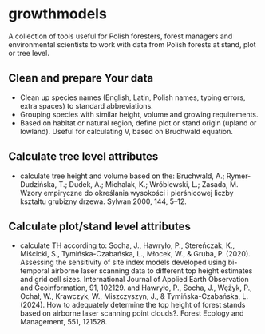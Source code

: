 # growthmodels

A collection of tools useful for Polish foresters, forest managers and environmental scientists to work with data from Polish forests at stand, plot or tree level.

## Clean and prepare Your data

- Clean up species names (English, Latin, Polish names, typing errors, extra spaces) to standard abbreviations.
- Grouping species with similar height, volume and growing requirements.
- Based on habitat or natural region, define plot or stand origin (upland or lowland). Useful for calculating V, based on Bruchwald equation.

## Calculate tree level attributes

- calculate tree height and volume based on the:
Bruchwald, A.; Rymer-Dudzińska, T.; Dudek, A.; Michalak, K.; Wróblewski, L.; Zasada, M. Wzory empiryczne do określania wysokości i pierśnicowej liczby kształtu grubizny drzewa. Sylwan 2000, 144, 5–12.


## Calculate  plot/stand level attributes

- calculate TH according to:
Socha, J., Hawryło, P., Stereńczak, K., Miścicki, S., Tymińska-Czabańska, L., Młocek, W., & Gruba, P. (2020). Assessing the sensitivity of site index models developed using bi-temporal airborne laser scanning data to different top height estimates and grid cell sizes. International Journal of Applied Earth Observation and Geoinformation, 91, 102129.
and
Hawryło, P., Socha, J., Wężyk, P., Ochał, W., Krawczyk, W., Miszczyszyn, J., & Tymińska-Czabańska, L. (2024). How to adequately determine the top height of forest stands based on airborne laser scanning point clouds?. Forest Ecology and Management, 551, 121528.
